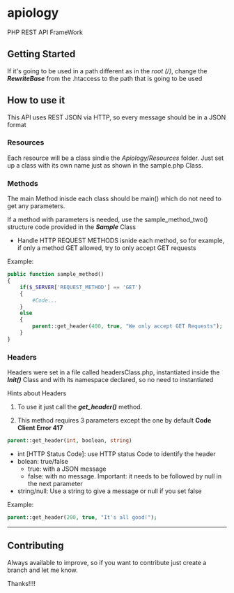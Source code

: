 # apiology
PHP REST API FrameWork

## Getting Started

If it's going to be used in a path different as in the *root (/)*, change the ***RewriteBase*** from the .htaccess to the path that is going to be used


## How to use it
This API uses REST JSON via HTTP, so every message should be in a JSON format

### Resources
Each resource will be a class sindie the *Apiology/Resources* folder. Just set up a class with its own name just as shown in the sample.php Class.


### Methods
The main Method inisde each class should be main() which do not need to get any parameters.

If a method with parameters is needed, use the sample_method_two() structure code provided in the ***Sample*** Class

- Handle HTTP REQUEST METHODS isnide each method, so for example, if only a method GET allowed, try to only accept GET requests

Example:

```php 
public function sample_method()
{
	if($_SERVER['REQUEST_METHOD'] == 'GET')
	{
		#Code...
	}
	else
	{
		parent::get_header(400, true, "We only accept GET Requests");
	}
}
```


### Headers
Headers were set in a file called headersClass.php, instantiated inside the ***Init()*** Class and with its namespace declared, so no need to instantiated

Hints about Headers

1. To use it just call the ***get_header()*** method. 

2. This method requires 3 parameters except the one by default **Code Client Error 417**

```php
parent::get_header(int, boolean, string)
```

- int [HTTP Status Code]: use HTTP status Code to identify the header
- bolean: true/false
	- true: with a JSON message
	- false: with no message. Important: it needs to be followed by null in the next parameter
- string/null: Use a string to give a message or null if you set false

Example:
```php
parent::get_header(200, true, "It's all good!");
```


--------------------

## Contributing
Always available to improve, so if you want to contribute just create a branch and let me know.

Thanks!!!!